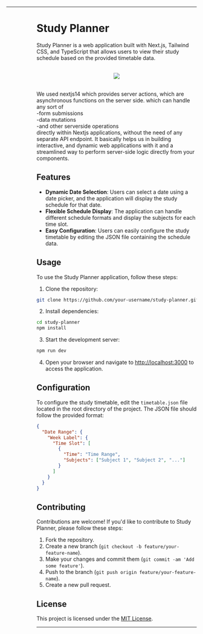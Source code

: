 
---
<dl>
  <dd>
    <dl>
      <dd>

# Study Planner

Study Planner is a web application built with Next.js, Tailwind CSS, and TypeScript that allows users to view their study schedule based on the provided timetable data.



<br/>
<div align="center">
    <img src="https://skillicons.dev/icons?i=nextjs,tailwind,typescript,express,nodejs,firebase,mongodb" /><br>
</div>

<br/>


We used nextjs14 which provides server actions, which are asynchronous functions on the server side.
which can handle any sort of<br/>
-form submissions<br/>
-data mutations<br/>
-and other serverside operations<br/> 
directly within Nextjs applications, without the need of any separate API endpoint. 
It basically helps us in building interactive, and dynamic web applications with it and a streamlined way to perform server-side logic directly from your components.



## Features

- **Dynamic Date Selection**: Users can select a date using a date picker, and the application will display the study schedule for that date.
- **Flexible Schedule Display**: The application can handle different schedule formats and display the subjects for each time slot.
- **Easy Configuration**: Users can easily configure the study timetable by editing the JSON file containing the schedule data.

## Usage

To use the Study Planner application, follow these steps:

1. Clone the repository:

```bash
git clone https://github.com/your-username/study-planner.git
```

2. Install dependencies:

```bash
cd study-planner
npm install
```

3. Start the development server:

```bash
npm run dev
```

4. Open your browser and navigate to [http://localhost:3000](http://localhost:3000) to access the application.

## Configuration

To configure the study timetable, edit the `timetable.json` file located in the root directory of the project. The JSON file should follow the provided format:

```json
{
  "Date Range": {
    "Week Label": {
      "Time Slot": [
        {
          "Time": "Time Range",
          "Subjects": ["Subject 1", "Subject 2", "..."]
        }
      ]
    }
  }
}
```

## Contributing

Contributions are welcome! If you'd like to contribute to Study Planner, please follow these steps:

1. Fork the repository.
2. Create a new branch (`git checkout -b feature/your-feature-name`).
3. Make your changes and commit them (`git commit -am 'Add some feature'`).
4. Push to the branch (`git push origin feature/your-feature-name`).
5. Create a new pull request.

## License

This project is licensed under the [MIT License](LICENSE).

---



 </dd>
    </dl>
  </dd>
</dl>
